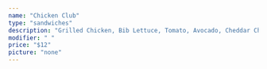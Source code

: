 ```yaml
---
name: "Chicken Club"
type: "sandwiches"
description: "Grilled Chicken, Bib Lettuce, Tomato, Avocado, Cheddar Cheese, Bacon, & Garlic Aioli."
modifier: " "
price: "$12"
picture: "none"
---
```

